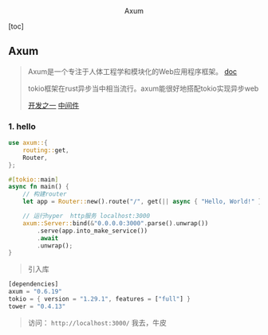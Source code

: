 <center>Axum</center>





[toc]







## Axum

> Axum是一个专注于人体工程学和模块化的Web应用程序框架。  [doc](https://docs.rs/axum/latest/axum/)
>
> tokio框架在rust异步当中相当流行。axum能很好地搭配tokio实现异步web 
>
> [开发之一](https://blog.csdn.net/qq_35270805/article/details/132364165)  [中间件](https://blog.csdn.net/qq_35270805/article/details/132410650)





### 1. hello 

```rust
use axum::{
    routing::get,
    Router,
};

#[tokio::main]
async fn main() {
    // 构建router
    let app = Router::new().route("/", get(|| async { "Hello, World!" }));

    // 运行hyper  http服务 localhost:3000
    axum::Server::bind(&"0.0.0.0:3000".parse().unwrap())
        .serve(app.into_make_service())
        .await
        .unwrap();
}

```

> 引入库

```rust
[dependencies]
axum = "0.6.19"
tokio = { version = "1.29.1", features = ["full"] }
tower = "0.4.13"
```

> 访问： `http://localhost:3000/` 我去，牛皮







